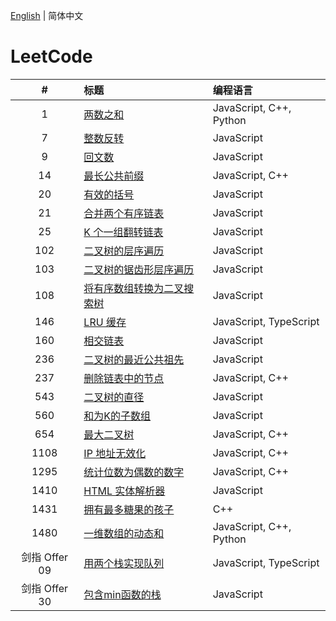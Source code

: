 [English](./README.md) | 简体中文

# LeetCode

**#**|**标题**|**编程语言**
:-:|:--|:--
1 | [两数之和](./1.%20Two%20Sum/README.CN.md) | JavaScript, C++, Python
7 | [整数反转](./7.%20Reverse%20Integer/README.CN.md) | JavaScript
9 | [回文数](./9.%20Palindrome%20Number/README.CN.md) | JavaScript
14 | [最长公共前缀](./14.%20Longest%20Common%20Prefix/README.CN.md) | JavaScript, C++
20 | [有效的括号](./20.%20Valid%20Parentheses/README.CN.md) | JavaScript
21 | [合并两个有序链表](./21.%20Merge%20Two%20Sorted%20Lists/README.CN.md) | JavaScript
25 | [K 个一组翻转链表](./25.%20Reverse%20Nodes%20in%20k-Group/README.CN.md) | JavaScript
102 | [二叉树的层序遍历](./102.%20Binary%20Tree%20Level%20Order%20Traversal/README.CN.md) | JavaScript
103 | [二叉树的锯齿形层序遍历](./103.%20Binary%20Tree%20Zigzag%20Level%20Order%20Traversal/README.CN.md) | JavaScript
108 | [将有序数组转换为二叉搜索树](./108.%20Convert%20Sorted%20Array%20to%20Binary%20Search%20Tree/README.CN.md) | JavaScript
146 | [LRU 缓存](./146.%20LRU%20Cache/README.CN.md) | JavaScript, TypeScript
160 | [相交链表](./160.%20Intersection%20of%20Two%20Linked%20Lists/README.CN.md) | JavaScript
236 | [二叉树的最近公共祖先](./236.%20Lowest%20Common%20Ancestor%20of%20a%20Binary%20Tree/README.CN.md) | JavaScript
237 | [删除链表中的节点](./237.%20Delete%20Node%20in%20a%20Linked%20List/README.CN.md) | JavaScript, C++
543 | [二叉树的直径](./543.%20Diameter%20of%20Binary%20Tree/README.CN.md) | JavaScript
560 | [和为K的子数组](./560.%20Subarray%20Sum%20Equals%20K/README.CN.md) | JavaScript
654 | [最大二叉树](./654.%20Maximum%20Binary%20Tree/README.CN.md) | JavaScript, C++
1108 | [IP 地址无效化](./1108.%20Defanging%20an%20IP%20Address/README.CN.md) | JavaScript, C++
1295 | [统计位数为偶数的数字](./1295.%20Find%20Numbers%20with%20Even%20Number%20of%20Digits/README.CN.md) | JavaScript, C++
1410 | [HTML 实体解析器](./1410.%20HTML%20Entity%20Parser/README.CN.md) | JavaScript
1431 | [拥有最多糖果的孩子](./1431.%20Kids%20With%20the%20Greatest%20Number%20of%20Candies/README.CN.md) | C++
1480 | [一维数组的动态和](./1480.%20Running%20Sum%20of%201d%20Array/README.CN.md) | JavaScript, C++, Python
剑指 Offer 09 | [用两个栈实现队列](./剑指%20Offer%2009.%20用两个栈实现队列/README.CN.md) | JavaScript, TypeScript
剑指 Offer 30 | [包含min函数的栈](./剑指%20Offer%2030.%20包含min函数的栈/README.CN.md) | JavaScript
